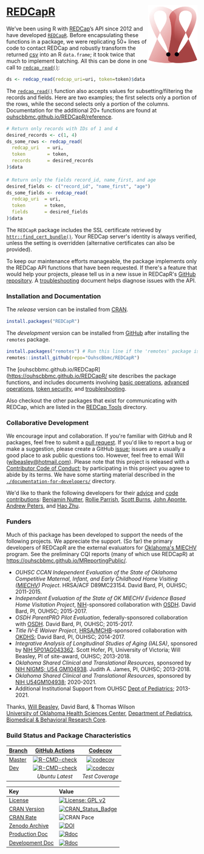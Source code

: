 [REDCapR](https://github.com/OuhscBbmc/REDCapR)  <img src="man/figures/logo.png" align="right" width="130" />
=======

We’ve been using R with [REDCap](https://projectredcap.org/)’s API since 2012 and have developed   [`REDCapR`](https://github.com/OuhscBbmc/REDCapR).  Before encapsulating these functions in a package, we were replicating 50+ lines of code to contact REDCap and robustly transform the returned [csv](https://en.wikipedia.org/wiki/Comma-separated_values) into an R `data.frame`; it took twice that much to implement batching.  All this can be done in one call to [`redcap_read()`](https://ouhscbbmc.github.io/REDCapR/reference/redcap_read.html):

```r
ds <- redcap_read(redcap_uri=uri, token=token)$data
```

The [`redcap_read()`](https://ouhscbbmc.github.io/REDCapR/reference/redcap_read.html) function also accepts values for subsetting/filtering the records and fields.  Here are two examples; the first selects only a portion of the rows, while the second selects only a portion of the columns.  Documentation for the additional 20+ functions are found at [ouhscbbmc.github.io/REDCapR/reference](https://ouhscbbmc.github.io/REDCapR/reference/).

```r
# Return only records with IDs of 1 and 4
desired_records <- c(1, 4)
ds_some_rows <- redcap_read(
  redcap_uri   = uri,
  token        = token,
  records      = desired_records
)$data

# Return only the fields record_id, name_first, and age
desired_fields <- c("record_id", "name_first", "age")
ds_some_fields <- redcap_read(
  redcap_uri  = uri,
  token       = token,
  fields      = desired_fields
)$data
```

The `REDCapR` package includes the SSL certificate retrieved by [`httr::find_cert_bundle()`](https://github.com/r-lib/httr/blob/master/R/utils.r).  Your REDCap server's identity is always verified, unless the setting is overridden (alternative certificates can also be provided).

To keep our maintenance efforts manageable, the package implements only the REDCap API functions that have been requested.  If there's a feature that would help your projects, please tell us in a new issue in REDCapR's [GitHub repository](https://github.com/OuhscBbmc/REDCapR/issues).  A [troubleshooting](https://ouhscbbmc.github.io/REDCapR/articles/TroubleshootingApiCalls.html) document helps diagnose issues with the API.


### Installation and Documentation

The *release* version can be installed from [CRAN](https://cran.r-project.org/package=REDCapR).
```r
install.packages("REDCapR")
```

The *development* version can be installed from [GitHub](https://github.com/OuhscBbmc/REDCapR) after installing the `remotes` package.

```r
install.packages("remotes") # Run this line if the 'remotes' package isn't installed already.
remotes::install_github(repo="OuhscBbmc/REDCapR")
```
The  [ouhscbbmc.github.io/REDCapR](https://ouhscbbmc.github.io/REDCapR/ site describes the package functions, and includes documents involving [basic operations](https://ouhscbbmc.github.io/REDCapR/articles/BasicREDCapROperations.html), [advanced operations](https://ouhscbbmc.github.io/REDCapR/articles/advanced-redcapr-operations.html), [token security](https://ouhscbbmc.github.io/REDCapR/articles/SecurityDatabase.html), and
[troubleshooting](https://ouhscbbmc.github.io/REDCapR/articles/TroubleshootingApiCalls.html).

Also checkout the other packages that exist for communicating with REDCap, which are listed in the [REDCap Tools](https://redcap-tools.github.io/projects/) directory.


### Collaborative Development
We encourage input and collaboration.  If you're familiar with GitHub and R packages, feel free to submit a [pull request](https://github.com/OuhscBbmc/REDCapR/pulls).  If you'd like to report a bug or make a suggestion, please create a GitHub [issue](https://github.com/OuhscBbmc/REDCapR/issues); issues are a usually a good place to ask public questions too.  However, feel free to email Will (<wibeasley@hotmail.com>).  Please note that this project is released with a [Contributor Code of Conduct](https://github.com/OuhscBbmc/REDCapR/blob/master/CONDUCT.md); by participating in this project you agree to abide by its terms.  We have some starting material described in the [`./documentation-for-developers/`](https://github.com/OuhscBbmc/REDCapR/tree/master/documentation-for-developers) directory.

We'd like to thank the following developers for their [advice](https://github.com/OuhscBbmc/REDCapR/issues?q=is%3Aissue+is%3Aclosed) and [code contributions](https://github.com/OuhscBbmc/REDCapR/graphs/contributors): [Benjamin Nutter](https://github.com/nutterb), [Rollie Parrish](https://github.com/rparrish), [Scott Burns](https://github.com/sburns), [John Aponte](https://github.com/johnaponte), [Andrew Peters](https://github.com/ARPeters), and [Hao Zhu](https://github.com/haozhu233).

### Funders

Much of this package has been developed to support the needs of the following projects.  We appreciate the support.  (So far) the primary developers of REDCapR are the external evaluators for [Oklahoma's MIECHV](https://oklahoma.gov/health/family-health/family-support-and-prevention-service.html) program.  See the preliminary CQI reports (many of which use REDCapR) at https://ouhscbbmc.github.io/MReportingPublic/.

* *OUHSC CCAN Independent Evaluation of the State of Oklahoma Competitive Maternal, Infant, and Early Childhood Home Visiting ([MIECHV](https://mchb.hrsa.gov/maternal-child-health-initiatives/home-visiting-overview)) Project*. HRSA/ACF D89MC23154.  David Bard, PI, OUHSC; 2011-2015.
* *Independent Evaluation of the State of OK MIECHV Evidence Based Home Visitation Project*, [NIH](https://www.nih.gov/)-sponsored collaboration with [OSDH](https://oklahoma.gov/health.html). David Bard, PI, OUHSC; 2015-2017.
* *OSDH ParentPRO Pilot Evaluation*, federally-sponsored collaboration with [OSDH](https://oklahoma.gov/health.html).  David Bard, PI, OUHSC; 2015-2017.
* *Title IV-E Waiver Project*, [HRSA/MCHB](https://mchb.hrsa.gov/)-sponsored collaboration with [OKDHS](https://oklahoma.gov/okdhs.html); David Bard, PI, OUHSC; 2014-2017.
* *Integrative Analysis of Longitudinal Studies of Aging (IALSA)*, sponsored by [NIH 5P01AG043362](https://grantome.com/grant/NIH/P01-AG043362).  Scott Hofer, PI, University of Victoria; Will Beasley, PI of site-award, OUHSC; 2013-2018.
* *Oklahoma Shared Clinical and Translational Resources*, sponsored by [NIH NIGMS; U54 GM104938](https://grantome.com/grant/NIH/U54-GM104938). Judith A. James, PI, OUHSC; 2013-2018.
* *Oklahoma Shared Clinical and Translational Resources*, sponsored by [NIH U54GM104938](https://hsrproject.nlm.nih.gov/view_hsrproj_record/20204379); 2020-2021.
* Additional Institutional Support from OUHSC [Dept of Pediatrics](https://medicine.ouhsc.edu/Academic-Departments/Pediatrics); 2013-2021.

Thanks,
[Will Beasley](https://www.researchgate.net/profile/William-Beasley-5), David Bard, & Thomas Wilson<br/>
[University of Oklahoma Health Sciences Center](https://www.ouhsc.edu/),
[Department of Pediatrics](https://medicine.ouhsc.edu/Academic-Departments/Pediatrics),
[Biomedical & Behavioral Research Core](https://www.ouhsc.edu/BBMC/).

### Build Status and Package Characteristics

| [Branch](https://github.com/OuhscBbmc/REDCapR) | [GitHub Actions](https://github.com/OuhscBbmc/REDCapR/actions) | [Codecov](https://codecov.io/gh/OuhscBbmc/REDCapR) |
| :----- | :---------------------------: | :-------: |
| [Master](https://github.com/OuhscBbmc/REDCapR/tree/master) | [![R-CMD-check](https://github.com/OuhscBbmc/REDCapR/workflows/R-CMD-check/badge.svg?branch=master)](https://github.com/OuhscBbmc/REDCapR/actions) |  [![codecov](https://codecov.io/gh/OuhscBbmc/REDCapR/branch/master/graph/badge.svg)](https://codecov.io/gh/OuhscBbmc/REDCapR) |
| [Dev](https://github.com/OuhscBbmc/REDCapR/tree/dev) | [![R-CMD-check](https://github.com/OuhscBbmc/REDCapR/workflows/R-CMD-check/badge.svg?branch=dev)](https://github.com/OuhscBbmc/REDCapR/actions) | [![codecov](https://codecov.io/gh/OuhscBbmc/REDCapR/branch/dev/graph/badge.svg)](https://codecov.io/gh/OuhscBbmc/REDCapR/branch/dev) |
| | *Ubuntu Latest* | *Test Coverage* |

| Key | Value |
| :--- | :----- |
| [License](https://choosealicense.com/) | [![License: GPL v2](https://img.shields.io/badge/License-GPL%20v2-blue.svg)](https://www.gnu.org/licenses/old-licenses/gpl-2.0.en.html) |
| [CRAN Version](https://cran.r-project.org/package=REDCapR) | [![CRAN_Status_Badge](https://www.r-pkg.org/badges/version/REDCapR)](https://cran.r-project.org/package=REDCapR) |
| [CRAN Rate](https://cranlogs.r-pkg.org/) | ![CRAN Pace](https://cranlogs.r-pkg.org/badges/REDCapR) |
| [Zenodo Archive](https://zenodo.org/search?ln=en&p=redcapr) | [![DOI](https://zenodo.org/badge/doi/10.5281/zenodo.61990.svg)](https://doi.org/10.5281/zenodo.61990) |
| [Production Doc](https://www.rdocumentation.org/) | [![Rdoc](https://www.rdocumentation.org/badges/version/REDCapR)](https://www.rdocumentation.org/packages/REDCapR) |
| [Development Doc](https://www.rdocumentation.org/) | [![Rdoc](https://img.shields.io/badge/pkgdown-GitHub.io-orange.svg?longCache=true&style=style=for-the-badge)](https://ouhscbbmc.github.io/REDCapR/) |
